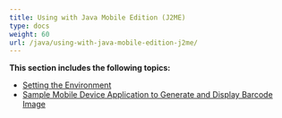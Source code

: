 ```yaml
---
title: Using with Java Mobile Edition (J2ME)
type: docs
weight: 60
url: /java/using-with-java-mobile-edition-j2me/
---
```


**This section includes the following topics:** 
- [Setting the Environment](/barcode/java/setting-the-environment/)
- [Sample Mobile Device Application to Generate and Display Barcode Image](/barcode/java/sample-mobile-device-application-to-generate-and-display-barcode-image/)
